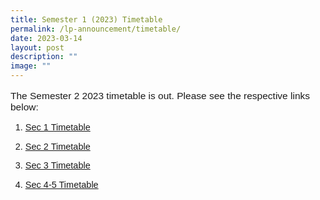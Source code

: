 ```yaml
---
title: Semester 1 (2023) Timetable
permalink: /lp-announcement/timetable/
date: 2023-03-14
layout: post
description: ""
image: ""
---
```

<p style="font-family:sans-serif;font-size:15.5px;">The Semester 2 2023 timetable is out. Please see the respective links below:</p>
<ol>
<li style="font-family:sans-serif;font-size:14.5px;">
<p><a href="https://drive.google.com/drive/folders/1In9AMXTmgdANW9X_aGB39H3pwb83EOJR?usp=sharing" style="font-family:sans-serif;font-size:14.5px;">Sec 1 Timetable</a></p>
</li>
<li style="font-family:sans-serif;font-size:14.5px;">
<p><a style="font-family:sans-serif;font-size:14.5px;" href="https://drive.google.com/drive/folders/1m7Q6g0CdFmxENRbdlavw-LhrVXrOGBSK?usp=sharing">Sec 2 Timetable</a></p>
</li>
<li style="font-family:sans-serif;font-size:14.5px;">
<p><a style="font-family:sans-serif;font-size:14.5px;" href="https://drive.google.com/drive/folders/1j9SBVDJv6gdHApZ_9Vp_AY-nfL16mqEP?usp=sharing">Sec 3 Timetable</a></p>
</li>
<li style="font-family:sans-serif;font-size:14.5px;">
<p><a style="font-family:sans-serif;font-size:14.5px;" href="https://drive.google.com/drive/folders/1HlVFY48W2Si2BNfkZJg9RTbRUutuakTP?usp=sharing">Sec 4-5 Timetable</a></p>
</li>
</ol>
